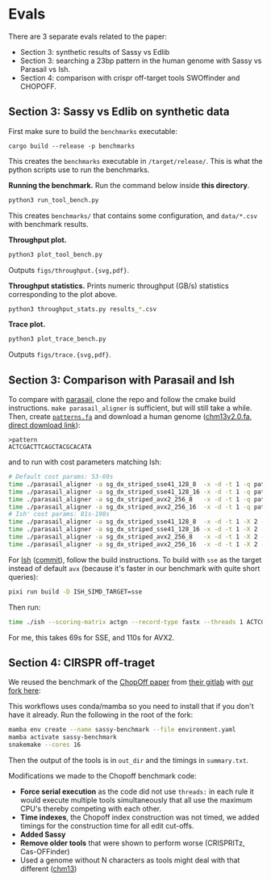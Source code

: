 # Evals

There are 3 separate evals related to the paper:
- Section 3: synthetic results of Sassy vs Edlib
- Section 3: searching a 23bp pattern in the human genome with Sassy vs Parasail
  vs Ish.
- Section 4: comparison with crispr off-target tools SWOffinder and CHOPOFF.


## Section 3: Sassy vs Edlib on synthetic data
First make sure to build the `benchmarks` executable:

`cargo build --release -p benchmarks`

This creates the `benchmarks` executable in `/target/release/`.
This is what the python scripts use to run the benchmarks. 


**Running the benchmark.**
Run the command below inside **this directory**.
```bash
python3 run_tool_bench.py
```
This creates `benchmarks/` that contains some configuration, and `data/*.csv`
with benchmark results.

**Throughput plot.**
```bash
python3 plot_tool_bench.py
```
Outputs `figs/throughput.{svg,pdf}`.

**Throughput statistics.**
Prints numeric throughput (GB/s) statistics corresponding to the plot above.
```bash
python3 throughput_stats.py results_*.csv
```

**Trace plot.**
```bash
python3 plot_trace_bench.py
```
Outputs `figs/trace.{svg,pdf}`.

## Section 3: Comparison with Parasail and Ish

To compare with [parasail](https://github.com/jeffdaily/parasail),
clone the repo and follow the cmake build instructions.
`make parasail_aligner` is sufficient, but will still take a while.
Then, create [`patterns.fa`](./patterns.fa) and download a human genome ([chm13v2.0.fa](https://github.com/marbl/CHM13?tab=readme-ov-file#t2t-chm13v20-t2t-chm13y), [direct download
link](https://s3-us-west-2.amazonaws.com/human-pangenomics/T2T/CHM13/assemblies/analysis_set/chm13v2.0.fa.gz)):

```text
>pattern
ACTCGACTTCAGCTACGCACATA
```

and to run with cost parameters matching Ish:

```bash
# Default cost params: 53-69s
time ./parasail_aligner -a sg_dx_striped_sse41_128_8  -x -d -t 1 -q patterns.fa -f chm13v2.0.fa -v -V
time ./parasail_aligner -a sg_dx_striped_sse41_128_16 -x -d -t 1 -q patterns.fa -f chm13v2.0.fa -v -V
time ./parasail_aligner -a sg_dx_striped_avx2_256_8   -x -d -t 1 -q patterns.fa -f chm13v2.0.fa -v -V
time ./parasail_aligner -a sg_dx_striped_avx2_256_16  -x -d -t 1 -q patterns.fa -f chm13v2.0.fa -v -V
# Ish' cost params: 81s-198s
time ./parasail_aligner -a sg_dx_striped_sse41_128_8  -x -d -t 1 -X 2 -M 2 -o 3 -e 1 -q patterns.fa -f chm13v2.0.fa -v -V
time ./parasail_aligner -a sg_dx_striped_sse41_128_16 -x -d -t 1 -X 2 -M 2 -o 3 -e 1 -q patterns.fa -f chm13v2.0.fa -v -V
time ./parasail_aligner -a sg_dx_striped_avx2_256_8   -x -d -t 1 -X 2 -M 2 -o 3 -e 1 -q patterns.fa -f chm13v2.0.fa -v -V
time ./parasail_aligner -a sg_dx_striped_avx2_256_16  -x -d -t 1 -X 2 -M 2 -o 3 -e 1 -q patterns.fa -f chm13v2.0.fa -v -V
```

For [Ish](https://github.com/BioRadOpenSource/ish) ([commit](https://github.com/BioRadOpenSource/ish/commit/92f4fad04142f2f7d08770feec66f928ee1f7079)), follow the build
instructions. To build with `sse` as the target instead of default `avx`
(because it's faster in our benchmark with quite short queries):
``` bash
pixi run build -D ISH_SIMD_TARGET=sse
```
Then run:

``` bash
time ./ish --scoring-matrix actgn --record-type fastx --threads 1 ACTCGACTTCAGCTACGCACATA chm13v2.0.fa
```

For me, this takes 69s for SSE, and 110s for AVX2.


## Section 4: CIRSPR off-traget
We reused the benchmark of the
[ChopOff paper](https://www.biorxiv.org/content/10.1101/2025.01.06.603201v1.full.pdf)
from
[their gitlab](https://git.app.uib.no/valenlab/chopoff-benchmark/-/tree/master?ref_type=heads)
with
[our fork here](https://github.com/rickbeeloo/sassy-crispr-bench):

This workflows uses conda/mamba so you need to install that if you don't have it already.
Run the following in the root of the fork:

```bash
mamba env create --name sassy-benchmark --file environment.yaml
mamba activate sassy-benchmark
snakemake --cores 16
```
Then the output of the tools is in `out_dir` and the timings in `summary.txt`.

Modifications we made to the Chopoff benchmark code:
- **Force serial execution** as the code did not use `threads:` in each rule it would execute multiple tools simultaneously that all use the maximum 
CPU's thereby competing with each other. 
- **Time indexes**, the Chopoff index construction was not timed, we added timings for the construction time for all edit cut-offs.
- **Added Sassy**
- **Remove older tools** that were shown to perform worse (CRISPRITz, Cas-OFFinder)
- Used a genome without N characters as tools might deal with that different ([chm13](https://github.com/marbl/CHM13))

